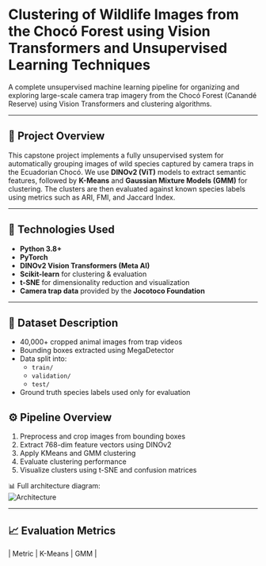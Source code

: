 # Clustering of Wildlife Images from the Chocó Forest using Vision Transformers and Unsupervised Learning Techniques

A complete unsupervised machine learning pipeline for organizing and exploring large-scale camera trap imagery from the Chocó Forest (Canandé Reserve) using Vision Transformers and clustering algorithms.

---

## 📌 Project Overview

This capstone project implements a fully unsupervised system for automatically grouping images of wild species captured by camera traps in the Ecuadorian Chocó. We use **DINOv2 (ViT)** models to extract semantic features, followed by **K-Means** and **Gaussian Mixture Models (GMM)** for clustering. The clusters are then evaluated against known species labels using metrics such as ARI, FMI, and Jaccard Index.

---

## 🧠 Technologies Used

- **Python 3.8+**
- **PyTorch**
- **DINOv2 Vision Transformers (Meta AI)**
- **Scikit-learn** for clustering & evaluation
- **t-SNE** for dimensionality reduction and visualization
- **Camera trap data** provided by the **Jocotoco Foundation**

---

## 📂 Dataset Description

- 40,000+ cropped animal images from trap videos
- Bounding boxes extracted using MegaDetector
- Data split into:  
  - `train/`  
  - `validation/`  
  - `test/`  
- Ground truth species labels used only for evaluation


## ⚙️ Pipeline Overview

1. Preprocess and crop images from bounding boxes  
2. Extract 768-dim feature vectors using DINOv2  
3. Apply KMeans and GMM clustering  
4. Evaluate clustering performance  
5. Visualize clusters using t-SNE and confusion matrices  

📊 Full architecture diagram:  
![Architecture](assets/system_architecture.png)

---

## 📈 Evaluation Metrics

| Metric                   | K-Means | GMM |
